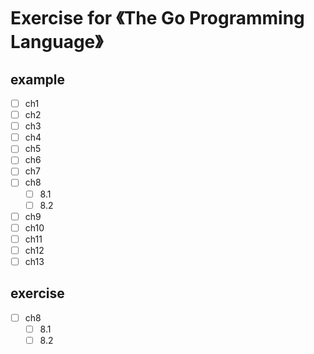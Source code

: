 # Exercise for 《The Go Programming Language》

## example

- [ ] ch1
- [ ] ch2
- [ ] ch3
- [ ] ch4
- [ ] ch5
- [ ] ch6
- [ ] ch7
- [ ] ch8
  - [ ] 8.1
  - [ ] 8.2
- [ ] ch9
- [ ] ch10
- [ ] ch11
- [ ] ch12
- [ ] ch13

## exercise

- [ ] ch8
  - [ ] 8.1
  - [ ] 8.2